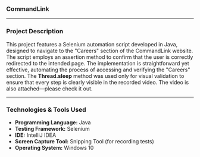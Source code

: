 ### CommandLink
---  
### Project Description
This project features a Selenium automation script developed in Java, designed to navigate to the "Careers" section of the CommandLink website. The script employs an assertion method to confirm that the user is correctly redirected to the intended page. The implementation is straightforward yet effective, automating the process of accessing and verifying the "Careers" section. The **Thread.sleep** method was used only for visual validation to ensure that every step is clearly visible in the recorded video. The video is also attached—please check it out.

---  
### Technologies & Tools Used
- **Programming Language:** Java 
- **Testing Framework:** Selenium
- **IDE:** IntelliJ IDEA
- **Screen Capture Tool:** Snipping Tool (for recording tests)
- **Operating System:** Windows 10

